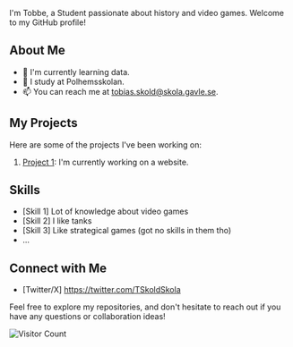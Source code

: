 
I'm Tobbe, a Student passionate about history and video games. Welcome to my GitHub profile!

## About Me

- 🌱 I'm currently learning data.
- 💼 I study at Polhemsskolan.
- 📫 You can reach me at tobias.skold@skola.gavle.se.

## My Projects

Here are some of the projects I've been working on: 

1. [Project 1]([link-to-project-1](https://github.com/Polhemsskolan-DATA/sidmallen-T066E)): I'm currently working on a website.

## Skills

- [Skill 1] Lot of knowledge about video games 
- [Skill 2] I like tanks
- [Skill 3] Like strategical games (got no skills in them tho)
- ...

## Connect with Me

- [Twitter/X]
  https://twitter.com/TSkoldSkola

Feel free to explore my repositories, and don't hesitate to reach out if you have any questions or collaboration ideas!

![Visitor Count]((https://visitor-badge.laobi.icu/badge?page_id=T066E)https://visitor-badge.laobi.icu/badge?page_id=T066E)
